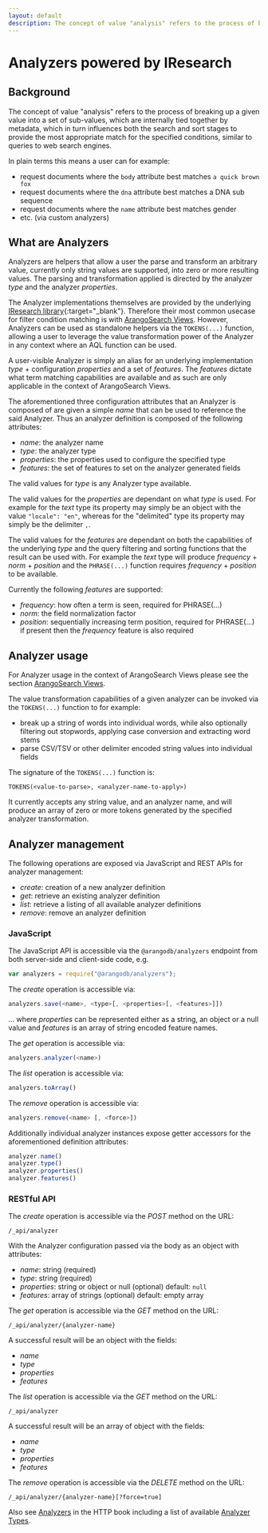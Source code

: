 ```yaml
---
layout: default
description: The concept of value "analysis" refers to the process of breaking up a givenvalue into a set of sub-values, which are internally tied together by metadata,which in turn influences both the search and sort stages to provide the mostappropriate match for the specified conditions, similar to queries to websearch engines
---
```

# Analyzers powered by IResearch

## Background

The concept of value "analysis" refers to the process of breaking up a given
value into a set of sub-values, which are internally tied together by metadata,
which in turn influences both the search and sort stages to provide the most
appropriate match for the specified conditions, similar to queries to web
search engines.

In plain terms this means a user can for example:

- request documents where the `body` attribute best matches `a quick brown fox`
- request documents where the `dna` attribute best matches a DNA sub sequence
- request documents where the `name` attribute best matches gender
- etc. (via custom analyzers)

## What are Analyzers

Analyzers are helpers that allow a user the parse and transform an arbitrary
value, currently only string values are supported, into zero or more resulting
values. The parsing and transformation applied is directed by the analyzer
*type* and the analyzer *properties*.

The Analyzer implementations themselves are provided by the underlying
[IResearch library](https://github.com/iresearch-toolkit/iresearch){:target="_blank"}.
Therefore their most common usecase for filter condition matching is with
[ArangoSearch Views](views-arango-search.html).
However, Analyzers can be used as standalone helpers via the `TOKENS(...)`
function, allowing a user to leverage the value transformation power of the
Analyzer in any context where an AQL function can be used.

A user-visible Analyzer is simply an alias for an underlying implementation
*type* + configuration *properties* and a set of *features*. The *features*
dictate what term matching capabilities are available and as such are only
applicable in the context of ArangoSearch Views.

The aforementioned three configuration attributes that an Analyzer is composed
of are given a simple *name* that can be used to reference the said Analyzer.
Thus an analyzer definition is composed of the following attributes:

- *name*: the analyzer name
- *type*: the analyzer type
- *properties*: the properties used to configure the specified type
- *features*: the set of features to set on the analyzer generated fields

The valid values for *type* is any Analyzer type available.

The valid values for the *properties* are dependant on what *type* is used. For
example for the *text* type its property may simply be an object with the value
`"locale": "en"`, whereas for the "delimited" type its property may simply be
the delimiter `,`.

The valid values for the *features* are dependant on both the capabilities of
the underlying *type* and the query filtering and sorting functions that the
result can be used with. For example the *text* type will produce
*frequency* + *norm* + *position* and the `PHRASE(...)` function requires
*frequency* + *position* to be available.

Currently the following *features* are supported:

- *frequency*: how often a term is seen, required for PHRASE(...)
- *norm*: the field normalization factor
- *position*: sequentially increasing term position, required for PHRASE(...)
  if present then the *frequency* feature is also required

## Analyzer usage

For Analyzer usage in the context of ArangoSearch Views please see the section
[ArangoSearch Views](views-arango-search.html).

The value transformation capabilities of a given analyzer can be invoked via
the `TOKENS(...)` function to for example:
- break up a string of words into individual words, while also optionally
  filtering out stopwords, applying case conversion and extracting word stems
- parse CSV/TSV or other delimiter encoded string values into individual fields

The signature of the `TOKENS(...)` function is:

    TOKENS(<value-to-parse>, <analyzer-name-to-apply>)

It currently accepts any string value, and an analyzer name, and will produce
an array of zero or more tokens generated by the specified analyzer
transformation.

## Analyzer management

The following operations are exposed via JavaScript and REST APIs for analyzer
management:

- *create*: creation of a new analyzer definition
- *get*: retrieve an existing analyzer definition
- *list*: retrieve a listing of all available analyzer definitions
- *remove*: remove an analyzer definition

### JavaScript

The JavaScript API is accessible via the `@arangodb/analyzers` endpoint from
both server-side and client-side code, e.g.

```js
var analyzers = require("@arangodb/analyzers");
```

The *create* operation is accessible via:

```js
analyzers.save(<name>, <type>[, <properties>[, <features>]])
```

… where *properties* can be represented either as a string, an object or a null
value and *features* is an array of string encoded feature names.

The *get* operation is accessible via:

```js
analyzers.analyzer(<name>)
```

The *list* operation is accessible via:

```js
analyzers.toArray()
```

The *remove* operation is accessible via:

```js
analyzers.remove(<name> [, <force>])
```

Additionally individual analyzer instances expose getter accessors for the
aforementioned definition attributes:

```js
analyzer.name()
analyzer.type()
analyzer.properties()
analyzer.features()
```

### RESTful API

The *create* operation is accessible via the *POST* method on the URL:

    /_api/analyzer

With the Analyzer configuration passed via the body as an object with
attributes:

- *name*: string (required)
- *type*: string (required)
- *properties*: string or object or null (optional) default: `null`
- *features*: array of strings (optional) default: empty array

The *get* operation is accessible via the *GET* method on the URL:

    /_api/analyzer/{analyzer-name}

A successful result will be an object with the fields:
- *name*
- *type*
- *properties*
- *features*

The *list* operation is accessible via the *GET* method on the URL:

    /_api/analyzer

A successful result will be an array of object with the fields:
- *name*
- *type*
- *properties*
- *features*

The *remove* operation is accessible via the *DELETE* method on the URL:

    /_api/analyzer/{analyzer-name}[?force=true]

Also see [Analyzers](http/analyzers.html) in the HTTP book
including a list of available [Analyzer Types](http/analyzers.html#analyzer-types).
